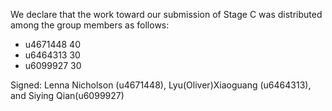 We declare that the work toward our submission of Stage C was distributed among the group members as follows:

* u4671448 40
* u6464313 30
* u6099927 30

Signed: Lenna Nicholson (u4671448), Lyu(Oliver)Xiaoguang (u6464313), and Siying Qian(u6099927)
